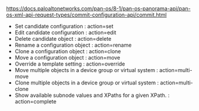 https://docs.paloaltonetworks.com/pan-os/8-1/pan-os-panorama-api/pan-os-xml-api-request-types/commit-configuration-api/commit.html


- Set candidate configuration : action=set
- Edit candidate configuration : action=edit
- Delete candidate object : action=delete
- Rename a configuration object : action=rename
- Clone a configuration object : action=clone
- Move a configuration object : action=move
- Override a template setting : action=override
- Move multiple objects in a device group or virtual system : action=multi-move
- Clone multiple objects in a device group or virtual system : action=multi-clone
- Show available subnode values and XPaths for a given XPath. : action=complete